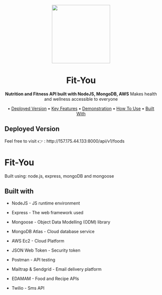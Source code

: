 <p align="center">
  
  <img width="192" src="https://user-images.githubusercontent.com/57313608/170000714-80d30409-4c36-42df-b9f5-0ada29917e53.jpg" />
</p>
<h1 align="center">Fit-You</h1>
<p align="center"><b>Nutrition and Fitness API built with NodeJS, MongoDB, AWS</b> 
  Makes health and wellness accessible to everyone </p>
<p align="center">
  • <a href="#deployed-version">Deployed Version</a>
  • <a href="#key-features">Key Features</a>
  • <a href="#demonstration">Demonstration</a>
  • <a href="#how-to-use">How To Use</a>
  • <a href="#built-with">Built With</a>
</p>


<h2>Deployed Version</h2>
Feel free to visit 👉 : http://157.175.44.133:8000/api/v1/foods

# Fit-You

Built using: node.js, express, mongoDB and mongoose

<h2>Built with</h2>

* NodeJS - JS runtime environment

* Express - The web framework used

* Mongoose - Object Data Modelling (ODM) library

* MongoDB Atlas - Cloud database service

* AWS Ec2 - Cloud Platform

* JSON Web Token - Security token

* Postman - API testing

* Mailtrap & Sendgrid - Email delivery platform

* EDAMAM - Food and Recipe APIs

* Twilio - Sms API 
